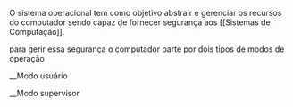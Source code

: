 O sistema operacional tem como objetivo abstrair e gerenciar os recursos do computador sendo capaz de fornecer segurança aos [[Sistemas de Computação]].

para gerir essa segurança o computador parte por dois tipos de modos de operação 

__Modo usuário

__Modo supervisor

